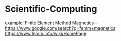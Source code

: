 # Scientific-Computing
example: Finite Element Method Magnetics - https://www.google.com/search?q=femm+magnetics https://www.femm.info/wiki/HomePage
